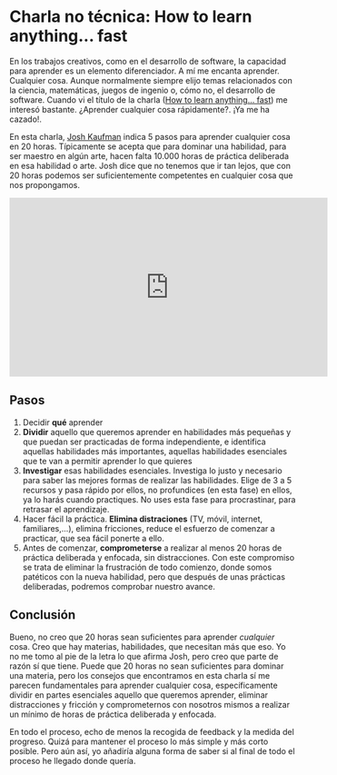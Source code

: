 # Charla no técnica: How to learn anything... fast

En los trabajos creativos, como en el desarrollo de software, la capacidad para
aprender es un elemento diferenciador. A mí me encanta aprender. Cualquier
cosa. Aunque normalmente siempre elijo temas relacionados con la ciencia,
matemáticas, juegos de ingenio o, cómo no, el desarrollo de software. Cuando vi
el título de la charla ([How to learn anything... fast][1]) me interesó
bastante. ¿Aprender cualquier cosa rápidamente?. ¡Ya me ha cazado!.

En esta charla, [Josh Kaufman][2] indica 5 pasos para aprender cualquier cosa en 20
horas. Típicamente se acepta que para dominar una habilidad, para ser maestro
en algún arte, hacen falta 10.000 horas de práctica deliberada en esa habilidad
o arte. Josh dice que no tenemos que ir tan lejos, que con 20 horas podemos ser
suficientemente competentes en cualquier cosa que nos propongamos.

<!-- more -->

<iframe width="560"
        height="315"
        src="https://www.youtube.com/embed/EtJy69cEOtQ"
        frameborder="0"
        allowfullscreen></iframe>

## Pasos

1. Decidir **qué** aprender
2. **Dividir** aquello que queremos aprender en habilidades más pequeñas y que
puedan ser practicadas de forma independiente, e identifica aquellas
habilidades más importantes, aquellas habilidades esenciales que te van a
permitir aprender lo que quieres
3. **Investigar** esas habilidades esenciales. Investiga lo justo y necesario para
saber las mejores formas de realizar las habilidades. Elige de 3 a 5
recursos y pasa rápido por ellos, no profundices (en esta fase) en ellos, ya lo
harás cuando practiques. No uses esta fase para procrastinar, para retrasar el
aprendizaje.
4. Hacer fácil la práctica. **Elimina distraciones** (TV, móvil, internet,
familiares,...), elimina fricciones, reduce el esfuerzo de comenzar a
practicar, que sea fácil ponerte a ello.
5. Antes de comenzar, **comprometerse** a realizar al menos 20 horas de práctica
deliberada y enfocada, sin distracciones. Con este compromiso se trata de
eliminar la frustración de todo comienzo, donde somos patéticos con la nueva
habilidad, pero que después de unas prácticas deliberadas, podremos comprobar
nuestro avance.

## Conclusión

Bueno, no creo que 20 horas sean suficientes para aprender *cualquier* cosa.
Creo que hay materias, habilidades, que necesitan más que eso. Yo no me tomo al
pie de la letra lo que afirma Josh, pero creo que parte de razón sí que tiene.
Puede que 20 horas no sean suficientes para dominar una materia, pero los
consejos que encontramos en esta charla sí me parecen fundamentales para
aprender cualquier cosa, específicamente dividir en partes esenciales aquello
que queremos aprender, eliminar distracciones y fricción y comprometernos con
nosotros mismos a realizar un mínimo de horas de práctica deliberada y
enfocada.

En todo el proceso, echo de menos la recogida de feedback y la medida del
progreso. Quizá para mantener el proceso lo más simple y más corto posible.
Pero aún así, yo añadiría alguna forma de saber si al final de todo el proceso
he llegado donde quería.

[1]: https://www.youtube.com/watch?v=EtJy69cEOtQ
[2]: http://joshkaufman.net/

